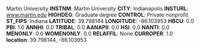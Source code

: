 
Martin University
**INSTNM**: Martin University 
**CITY**: Indianapolis 
**INSTURL**: www.martin.edu 
**HIGHDEG**: Graduate degree 
**CONTROL**: Private nonprofit 
**ST_FIPS**: Indiana 
**LATITUDE**: 39.798144 
**LONGITUDE**: -86.103953 
**HBCU**: 0.0 
**PBI**: 1.0 
**ANNHI**: 0.0 
**TRIBAL**: 0.0 
**AANAPII**: 0.0 
**HSI**: 0.0 
**NANTI**: 0.0 
**MENONLY**: 0.0 
**WOMENONLY**: 0.0 
**RELAFFIL**: None 
**CURROPER**: 1.0 
**location**: 39.798144, -86.103953 